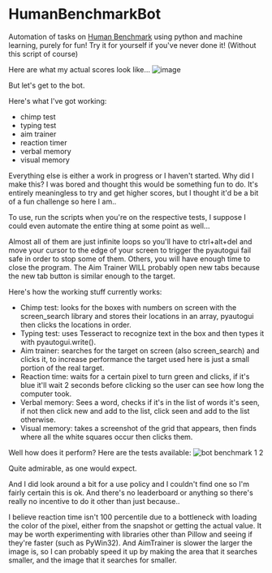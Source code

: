 # HumanBenchmarkBot
 Automation of tasks on [Human Benchmark](https://humanbenchmark.com/) using python and machine learning, purely for fun! Try it for yourself if you've never done it! (Without this script of course)
 
 Here are what my actual scores look like...
 ![image](https://user-images.githubusercontent.com/34012681/116012273-df290280-a5e6-11eb-9bee-9215af3c807e.png)

 But let's get to the bot.
 
 Here's what I've got working:
 - chimp test
 - typing test
 - aim trainer
 - reaction timer
 - verbal memory
 - visual memory
 
 Everything else is either a work in progress or I haven't started.
 Why did I make this? I was bored and thought this would be something fun to do.
 It's entirely meaningless to try and get higher scores, but I thought it'd be a bit of a fun challenge so here I am..
 
 To use, run the scripts when you're on the respective tests, I suppose I could even automate the entire thing at some point as well...
 
 Almost all of them are just infinite loops so you'll have to ctrl+alt+del and move your cursor to the edge of your screen to trigger the pyautogui fail safe in order to stop some of them. Others, you will have enough time to close the program. The Aim Trainer WILL probably open new tabs because the new tab button is similar enough to the target.
 
 Here's how the working stuff currently works:
 - Chimp test: looks for the boxes with numbers on screen with the screen_search library and stores their locations in an array, pyautogui then clicks the locations in order.
 - Typing test: uses Tesseract to recognize text in the box and then types it with pyautogui.write().
 - Aim trainer: searches for the target on screen (also screen_search) and clicks it, to increase performance the target used here is just a small portion of the real target.
 - Reaction time: waits for a certain pixel to turn green and clicks, if it's blue it'll wait 2 seconds before clicking so the user can see how long the computer took.
 - Verbal memory: Sees a word, checks if it's in the list of words it's seen, if not then click new and add to the list, click seen and add to the list otherwise.
 - Visual memory: takes a screenshot of the grid that appears, then finds where all the white squares occur then clicks them. 

Well how does it perform? Here are the tests available:
![bot benchmark 1 2](https://user-images.githubusercontent.com/34012681/116012188-5316db00-a5e6-11eb-8900-2755081f7b2d.PNG)

Quite admirable, as one would expect.

And I did look around a bit for a use policy and I couldn't find one so I'm fairly certain this is ok. And there's no leaderboard or anything so there's really no incentive to do it other than just because..

I believe reaction time isn't 100 percentile due to a bottleneck with loading the color of the pixel, either from the snapshot or getting the actual value. It may be worth experimenting with libraries other than Pillow and seeing if they're faster (such as PyWin32). And AimTrainer is slower the larger the image is, so I can probably speed it up by making the area that it searches smaller, and the image that it searches for smaller.

